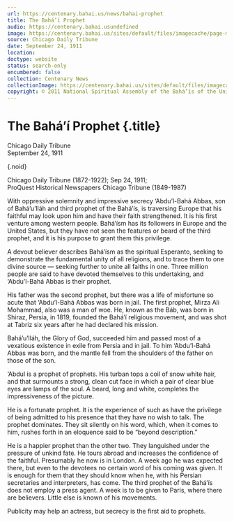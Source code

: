 ```yaml
---
url: https://centenary.bahai.us/news/bahai-prophet
title: The Bahá’í Prophet
audio: https://centenary.bahai.usundefined
image: https://centenary.bahai.us/sites/default/files/imagecache/page-main-image/images/press_clippings/09-24-1911%2CCDT%2CThe%20Bahai%20Prophet.png
source: Chicago Daily Tribune
date: September 24, 1911
location: 
doctype: website
status: search-only
encumbered: false
collection: Centenary News
collectionImage: https://centenary.bahai.us/sites/default/files/imagecache/theme-image/main_image/abdulbaha-overview-small_0.jpg
copyright: © 2011 National Spiritual Assembly of the Bahá’ís of the United States
---
```



# The Bahá’í Prophet {.title}

Chicago Daily Tribune  
September 24, 1911  

{.noid}  



Chicago Daily Tribune (1872-1922); Sep 24, 1911;  
ProQuest Historical Newspapers Chicago Tribune (1849-1987)

With oppressive solemnity and impressive secrecy ‘Abdu’l-Bahá Abbas, son of Bahá’u’lláh and third prophet of the Bahá’ís, is traversing Europe that his faithful may look upon him and have their faith strengthened. It is his first venture among western people. Bahá’ísm has its followers in Europe and the United States, but they have not seen the features or beard of the third prophet, and it is his purpose to grant them this privilege.

A devout believer describes Bahá’ísm as the spiritual Esperanto, seeking to demonstrate the fundamental unity of all religions, and to trace them to one divine source — seeking further to unite all faiths in one. Three million people are said to have devoted themselves to this undertaking, and ‘Abdu’l-Bahá Abbas is their prophet.

His father was the second prophet, but there was a life of misfortune so acute that ‘Abdu’l-Bahá Abbas was born in jail. The first prophet, Mirza Ali Mohammad, also was a man of woe. He, known as the Báb, was born in Shiraz, Persia, in 1819, founded the Bahá’í religious movement, and was shot at Tabriz six years after he had declared his mission.

Bahá’u’lláh, the Glory of God, succeeded him and passed most of a vexatious existence in exile from Persia and in jail. To him ‘Abdu’l-Bahá Abbas was born, and the mantle fell from the shoulders of the father on those of the son.

‘Abdul is a prophet of prophets. His turban tops a coil of snow white hair, and that surmounts a strong, clean cut face in which a pair of clear blue eyes are lamps of the soul. A beard, long and white, completes the impressiveness of the picture.

He is a fortunate prophet. It is the experience of such as have the privilege of being admitted to his presence that they have no wish to talk. The prophet dominates. They sit silently on his word, which, when it comes to him, rushes forth in an eloquence said to be “beyond description.”

He is a happier prophet than the other two. They languished under the pressure of unkind fate. He tours abroad and increases the confidence of the faithful. Presumably he now is in London. A week ago he was expected there, but even to the devotees no certain word of his coming was given. It is enough for them that they should know when he, with his Persian secretaries and interpreters, has come. The third prophet of the Bahá’ís does not employ a press agent. A week is to be given to Paris, where there are believers. Little else is known of his movements.

Publicity may help an actress, but secrecy is the first aid to prophets.